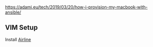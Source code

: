 https://adamj.eu/tech/2019/03/20/how-i-provision-my-macbook-with-ansible/

## VIM Setup
Install [Airline](https://github.com/vim-airline/vim-airline)
